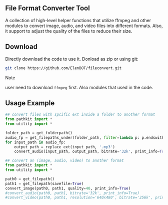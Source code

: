 ## File Format Converter Tool
A collection of high-level helper functions that utilize ffmpeg and other modules to convert image, audio, and video files into different formats. Also, it support to adjust the quality of the files to reduce their size.

## Download
Directly download the code to use it. Donload as zip or using git:
```bash
git clone https://github.com/ElenBOT/fileconvert.git
```
> [!Note]
> user need to download `ffmpeg` first. Also modules that used in the code.

## Usage Example

```python
## convert files with spcific ext inside a folder to another format
from pathkit import *
from utility import *

folder_path = get_folderpath()
audio_fp = get_filepaths_under(folder_path, filter=lambda p: p.endswith('.wav'))
for input_path in audio_fp:
    output_path = replace_ext(input_path, '.mp3')
    convert_audio(input_path, output_path, bitrate='32k', print_info=True)
```

```python
## convert an (image, audio, video) to another format
from pathkit import *
from utility import *

path0 = get_filepath()
path1 = get_filepath(savefile=True)
convert_image(path0, path1, quality=40, print_info=True)
#convert_audio(path0, path1, bitrate='32k', print_info=True)
#convert_video(path0, path1, resolution='640x480', bitrate='256k', print_info=True)
```
